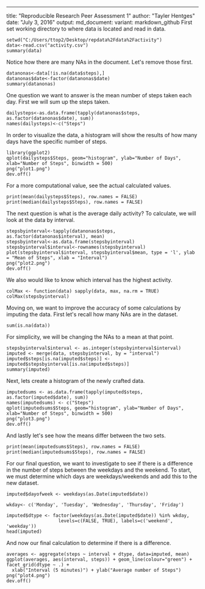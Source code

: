 ---
title: "Reproducible Research Peer Assessment 1"
author: "Tayler Hentges"
date: "July 3, 2016"
output:
  md_document:
    variant: markdown_github
First set working directory to where data is located and read in data.

```{r} 
setwd("C:/Users/ttop2/Desktop/repdata%2Fdata%2Factivity")
data<-read.csv("activity.csv")
summary(data)
```

Notice how there are many NAs in the document. Let's remove those first.
```{r}
datanonas<-data[!is.na(data$steps),]
datanonas$date<-factor(datanonas$date)
summary(datanonas)
```
One question we want to answer is the mean number of steps taken each day.
First we will sum up the steps taken.

```{r}
dailysteps<-as.data.frame(tapply(datanonas$steps, as.factor(datanonas$date), sum))
names(dailysteps)<-c("Steps")
```
In order to visualize the data, a histogram will show the results of how many days have the specific number of steps.
```{r}
library(ggplot2)
qplot(dailysteps$Steps, geom="histogram", ylab="Number of Days", xlab="Number of Steps", binwidth = 500)
png("plot1.png")
dev.off()
```
For a more computational value, see the actual calculated values.
```{r}
print(mean(dailysteps$Steps), row.names = FALSE)
print(median(dailysteps$Steps), row.names = FALSE)
```
The next question is what is the average daily activity? 
To calculate, we will look at the data by interval.
```{r}
stepsbyinterval<-tapply(datanonas$steps, as.factor(datanonas$interval), mean)
stepsbyinterval<-as.data.frame(stepsbyinterval)
stepsbyinterval$interval<-rownames(stepsbyinterval)
plot(stepsbyinterval$interval, stepsbyinterval$mean, type = 'l', ylab = "Mean of Steps", xlab = "Interval")
png("plot2.png")
dev.off()
```


We also would like to know which interval has the highest activity.
```{r}
colMax <- function(data) sapply(data, max, na.rm = TRUE)
colMax(stepsbyinterval)

```
Moving on, we want to improve the accuracy of some calculations by imputing the data.
First let's recall how many NAs are in the dataset.
```{r}
sum(is.na(data))
```
For simplicity, we will be changing the NAs to a mean at that point.
```{r}
stepsbyinterval$interval <- as.integer(stepsbyinterval$interval)
imputed <- merge(data, stepsbyinterval, by = "interval")
imputed$steps[is.na(imputed$steps)] <-imputed$stepsbyinterval[is.na(imputed$steps)]
summary(imputed)
```
Next, lets create a histogram of the newly crafted data.
```{r}
imputedsums <- as.data.frame(tapply(imputed$steps, as.factor(imputed$date), sum))
names(imputedsums) <- c("Steps")
qplot(imputedsums$Steps, geom="histogram", ylab="Number of Days", xlab="Number of Steps", binwidth = 500)
png("plot3.png")
dev.off()
```
And lastly let's see how the means differ between the two sets.
```{r}
print(mean(imputedsums$Steps), row.names = FALSE)
print(median(imputedsums$Steps), row.names = FALSE)
```
For our final question, we want to investigate to see if there is a difference in the number of steps between the weekdays and the weekend.
To start, we must determine which days are weekdays/weekends and add this to the new dataset.
```{r}
imputed$dayofweek <- weekdays(as.Date(imputed$date))

wkday<- c('Monday', 'Tuesday', 'Wednesday', 'Thursday', 'Friday')

imputed$dtype <- factor(weekdays(as.Date(imputed$date)) %in% wkday, 
                   levels=c(FALSE, TRUE), labels=c('weekend', 'weekday'))
head(imputed)
```
And now our final calculation to determine if there is a difference.
```{r}
averages <- aggregate(steps ~ interval + dtype, data=imputed, mean)
ggplot(averages, aes(interval, steps)) + geom_line(colour="green") + facet_grid(dtype ~ .) +
  xlab("Interval (5 minutes)") + ylab("Average number of Steps")
png("plot4.png")
dev.off()
```